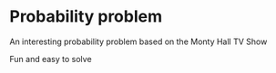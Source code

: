 # Probability problem

An interesting probability problem based on the Monty Hall TV Show

Fun and easy to solve
